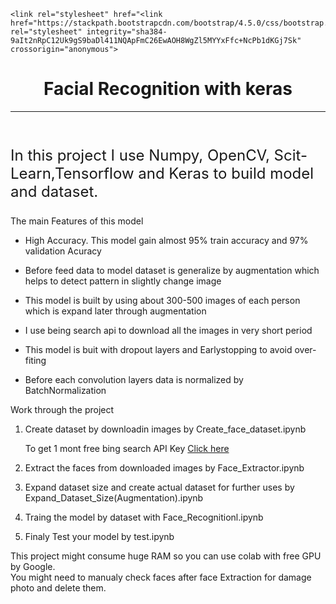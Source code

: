 <!DOCTYPE html>
<html lang="en">
<head>
    <meta charset="UTF-8">
    <meta name="viewport" content="width=device-width, initial-scale=1.0">
    <meta http-equiv="X-UA-Compatible" content="ie=edge">
    
    <link rel="stylesheet" href="<link href="https://stackpath.bootstrapcdn.com/bootstrap/4.5.0/css/bootstrap.min.css" rel="stylesheet" integrity="sha384-9aIt2nRpC12Uk9gS9baDl411NQApFmC26EwAOH8WgZl5MYYxFfc+NcPb1dKGj7Sk" crossorigin="anonymous">
</head>
<body>
    <h1 style="text-align: center;">
        Facial Recognition with keras
    </h1>
    <hr>
</br>
<p style="font-size: 1.5rem;">
    In this project I use Numpy, OpenCV, Scit-Learn,Tensorflow and Keras to build model and dataset.
</p>
<p  class="h2  text-success">
    The main Features of this model</p>
    <ul>
        <li><p>High Accuracy. This model gain almost 95% train accuracy and 97% validation Acuracy</p></li>
        <li><p>Before feed data to model dataset is generalize by augmentation which helps to detect pattern in slightly change image</p></li>
        <li><p>This model is built by using about 300-500 images of each person which is expand later through augmentation</p></li>
        <li><p>I use being search api to download all the images in very short period</p></li>
        <li><p>This model is buit with dropout layers and Earlystopping to avoid over-fiting</p></li>
        <li><p>Before each convolution layers data is normalized by BatchNormalization</p> </li>
    </ul>

<div class="h2 text-success">Work through the project</div>
<ol>
    <li><p>Create dataset by downloadin images by <span class="text-info">Create_face_dataset.ipynb</span></p><p>
        To get 1 mont free bing search API Key <a href="https://azure.microsoft.com/en-us/services/cognitive-services/bing-image-search-api/">Click here</a>
    </p></li>
    <li>
       <span> Extract the faces from downloaded images by  <span class="text-info">Face_Extractor.ipynb</span> </p>
    </li>
    <li>
      <p>  Expand dataset size and create actual dataset for further uses by  <span class="text-info"> 	Expand_Dataset_Size(Augmentation).ipynb</span></p>
    </li>
    <li>
       <p> Traing the model by dataset with  <span class="text-info">Face_Recognitionl.ipynb</span></p>
    </li>
    <li>
        <p>Finaly Test your model by <span class="text-info">test.ipynb</span></p>
    </li>
</ol>

<div class="alert alert-warning">
    This project might consume huge RAM so you can use colab with free GPU by Google.
</div>
<div class="alert alert-warning">
    You might need to manualy check faces after face Extraction for damage photo and delete them. 
</div>
</body>
</html>
